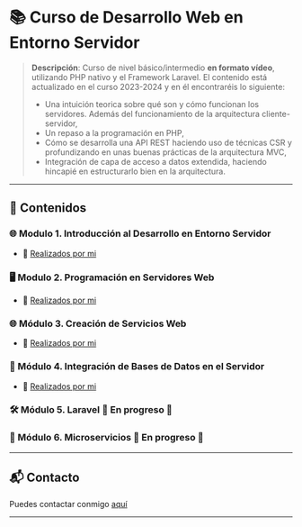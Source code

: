 # 📚 Curso de Desarrollo Web en Entorno Servidor
> **Descripción**: Curso de nivel básico/intermedio **en formato vídeo**, utilizando PHP nativo y el Framework Laravel. El contenido está actualizado en el curso 2023-2024 y en él encontraréis lo siguiente:
> - Una intuición teorica sobre qué son y cómo funcionan los servidores. Además del funcionamiento de la arquitectura cliente-servidor,
> - Un repaso a la programación en PHP,
> - Cómo se desarrolla una API REST haciendo uso de técnicas CSR y profundizando en unas buenas prácticas de la arquitectura MVC,
> - Integración de capa de acceso a datos extendida, haciendo hincapié en estructurarlo bien en la arquitectura.
> 

<!-- ---

### 📚 Módulos
Breve descripción de cómo se organiza el curso (por módulos, semanas, temas).

---

## 🛠 Herramientas y Recursos Necesarios
Listado de herramientas, software, lecturas previas o cualquier otro recurso necesario para seguir el curso. -->

---

## 📖 Contenidos

### 🌐 Modulo 1. Introducción al Desarrollo en Entorno Servidor 
- 🎥 [Realizados por mi](https://youtube.com/playlist?list=PLZOstcbQvZh_1WLqdkU5SowSVxyqeeF1I&si=oJVfYdJWLTIx-lBJ)

<!-- - 📚 [Contenido adicional relacionado](link)  -->
<!--#### 📑 Lecturas
- [Nombre de la Lectura](link)
#### 🎯 Ejercicios
- [Nombre del Ejercicio](link)
-->

### 🖥️ Modulo 2. Programación en Servidores Web 
- 🎥 [Realizados por mi](https://youtube.com/playlist?list=PLZOstcbQvZh9wgLgRJdqby7r6apT2I0Qx&si=cDR5JHIXJt85czTT) 
<!-- - 📚 [Contenido adicional relacionado](link) -->

### 🌐 Módulo 3. Creación de Servicios Web 
- 🎥 [Realizados por mi](https://youtube.com/playlist?list=PLZOstcbQvZh8GvJl5uhv_pP7JNnCZBl-h&si=RR0YaiIEYTBuu0Mt) 
<!-- - 📚 [Contenido adicional relacionado](link) -->

### 🔄 Módulo 4. Integración de Bases de Datos en el Servidor 
- 🎥 [Realizados por mi](https://youtube.com/playlist?list=PLZOstcbQvZh_TpiQ66k5L49UUJ1b4ZqvI&si=Ts1JwGfhyCxO3L2h) 
<!-- - 📚 [Contenido adicional relacionado](link) -->

### 🛠️ Módulo 5. Laravel 🚧 En progreso 🚧
<!-- - 🎥 [Realizados por mi](https://youtube.com/playlist?list=PLZOstcbQvZh8m3Q2b9E0WuGp4DwAel__E&si=idjetOZmPTEdgQnV) 
 - 📚 [Contenido adicional relacionado](link) -->

### 🧩 Módulo 6. Microservicios 🚧 En progreso 🚧
<!-- - 🎥 [Realizados por mi](https://youtube.com/playlist?list=PLZOstcbQvZh_xFhuSM9AS25DM_j_ThT4_&si=tBTenLf8n5MtIBZW) 
- 📚 [Contenido adicional relacionado](link) -->

<!--
---

## 🚀 Proyectos y Evaluaciones
Detalles sobre los proyectos, trabajos prácticos o evaluaciones que los estudiantes deberán completar, incluyendo criterios de evaluación y fechas límites.

---

## ❓ Preguntas Frecuentes (FAQ)
Un apartado para resolver dudas comunes puede ser muy útil para los estudiantes y reducir repetición de consultas.

---


## 🤝 Cómo Contribuir
Si tu curso o proyecto está abierto a contribuciones, aquí puedes explicar cómo los interesados pueden hacerlo.
-->
---

## 📬 Contacto
Puedes contactar conmigo [aquí](mailto:iarana@birt.eus)

---

